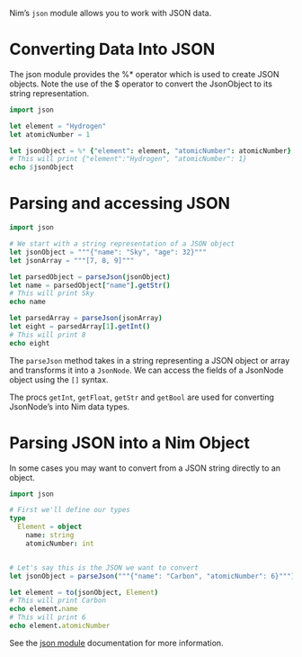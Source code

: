 Nim’s `json` module allows you to work with JSON data.

# Converting Data Into JSON
The json module provides the %* operator which is used to create JSON objects. Note the use of the $ operator to convert the JsonObject to its string representation.
```nim
import json

let element = "Hydrogen"
let atomicNumber = 1

let jsonObject = %* {"element": element, "atomicNumber": atomicNumber}
# This will print {"element":"Hydrogen", "atomicNumber": 1}
echo $jsonObject
```

# Parsing and accessing JSON
```nim
import json

# We start with a string representation of a JSON object
let jsonObject = """{"name": "Sky", "age": 32}"""
let jsonArray = """[7, 8, 9]"""

let parsedObject = parseJson(jsonObject)
let name = parsedObject["name"].getStr()
# This will print Sky
echo name

let parsedArray = parseJson(jsonArray)
let eight = parsedArray[1].getInt()
# This will print 8
echo eight
```

The `parseJson` method takes in a string representing a JSON object or array and transforms it into a `JsonNode`. We can access the fields of a JsonNode object using the `[]` syntax.

The procs `getInt`, `getFloat`, `getStr` and `getBool` are used for converting JsonNode’s into Nim data types.

# Parsing JSON into a Nim Object
In some cases you may want to convert from a JSON string directly to an object.
```nim
import json

# First we'll define our types
type
  Element = object
    name: string
    atomicNumber: int


# Let's say this is the JSON we want to convert
let jsonObject = parseJson("""{"name": "Carbon", "atomicNumber": 6}""")

let element = to(jsonObject, Element)
# This will print Carbon
echo element.name
# This will print 6
echo element.atomicNumber
```

See the [json module](https://nim-lang.org/docs/json.html) documentation for more information.

